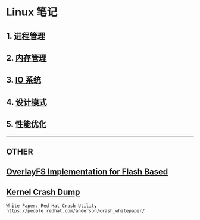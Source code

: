 # Linux 笔记

## 1. [进程管理](process/README.md)

## 2. [内存管理](memory/README.md)

## 3. [IO 系统](io/README.md)

## 4. [设计模式](design-pattern/README.md)

## 5. [性能优化](performance/README.md)

--------------------------------------------------------------------

## OTHER

## [OverlayFS Implementation for Flash Based](overlayfs_implementation.md)

## [Kernel Crash Dump](https://help.ubuntu.com/lts/serverguide/kernel-crash-dump.html.en)
	White Paper: Red Hat Crash Utility https://people.redhat.com/anderson/crash_whitepaper/
